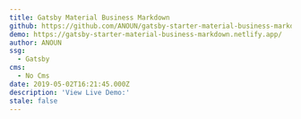 ```yaml
---
title: Gatsby Material Business Markdown
github: https://github.com/ANOUN/gatsby-starter-material-business-markdown
demo: https://gatsby-starter-material-business-markdown.netlify.app/
author: ANOUN
ssg:
  - Gatsby
cms:
  - No Cms
date: 2019-05-02T16:21:45.000Z
description: 'View Live Demo:'
stale: false
---
```

